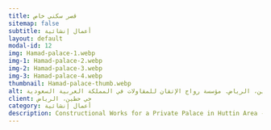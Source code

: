 ```yaml
---
title: قصر سكني خاص
sitemap: false
subtitle: أعمال إنشائية
layout: default
modal-id: 12
img: Hamad-palace-1.webp
img-1: Hamad-palace-2.webp
img-2: Hamad-palace-3.webp
img-3: Hamad-palace-4.webp
thumbnail: Hamad-palace-thumb.webp
alt: أعمال إنشائية (ملحق قصر) في منطقة حطين، الرياض. مؤسسة رواج الإتقان للمقاولات في المملكة العربية السعودية
client: حي حطين، الرياض
category: أعمال إنشائية
description: Constructional Works for a Private Palace in Huttin Area - Riyadh made by our team.
---
```

